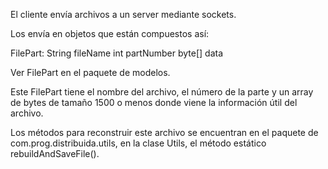 El cliente envía archivos a un server mediante sockets.

Los envía en objetos que están compuestos así:

FilePart: 
    String fileName
    int partNumber
    byte[] data

Ver FilePart en el paquete de modelos.

Este FilePart tiene el nombre del archivo, el número de la parte y un array de bytes de tamaño 1500 o menos donde viene la información útil del archivo.

Los métodos para reconstruir este archivo se encuentran en el paquete de com.prog.distribuida.utils, en la clase Utils, el método estático rebuildAndSaveFile().